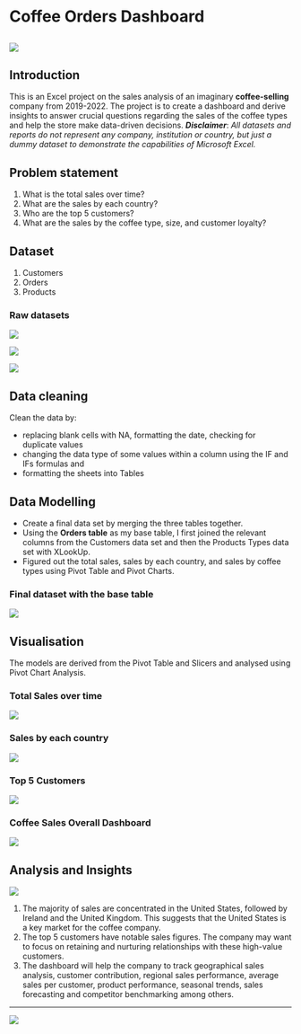 # Coffee Orders Dashboard

![](intro.jpeg)
---

## Introduction
This is an Excel project on the sales analysis of an imaginary **coffee-selling** company from 2019-2022.
The project is to create a dashboard and derive insights to answer crucial questions regarding the sales of the coffee types and help the store make data-driven decisions.
**_Disclaimer_**: _All datasets and reports do not represent any company, institution or country, but just a dummy dataset to demonstrate the capabilities of Microsoft Excel._

## Problem statement
1. What is the total sales over time?
2. What are the sales by each country?
3. Who are the top 5 customers?
4. What are the sales by the coffee type, size, and customer loyalty?

## Dataset
1. Customers
2. Orders
3. Products

### Raw datasets

![](customers.png)

![](orders.png)

![](products.png)

## Data cleaning

Clean the data by:

- replacing blank cells with NA, formatting the date, checking for duplicate values
- changing the data type of some values within a column using the IF and IFs formulas and
- formatting the sheets into Tables

## Data Modelling

- Create a final data set by merging the three tables together.
- Using the **Orders table** as my base table, I first joined the relevant columns from the Customers data set and then the Products Types data set with XLookUp.
- Figured out the total sales, sales by each country, and sales by coffee types using Pivot Table and Pivot Charts.

### Final dataset with the base table

![](cleanedmodel.png)

## Visualisation
The models are derived from the Pivot Table and Slicers and analysed using Pivot Chart Analysis.

### Total Sales over time

![](totalsales.png)


### Sales by each country

![](countrybychart.png)

### Top 5 Customers

![](top55.png)

### Coffee Sales Overall Dashboard

![](dashboard.png)

## Analysis and Insights

![](insights.jpeg)

1. The majority of sales are concentrated in the United States, followed by Ireland and the United Kingdom. This suggests that the United States is a key market for the coffee company.
2. The top 5 customers have notable sales figures. The company may want to focus on retaining and nurturing relationships with these high-value customers.
3. The dashboard will help the company to track geographical sales analysis, customer contribution, regional sales performance, average sales per customer, product performance, seasonal trends, sales forecasting and competitor benchmarking among others.
---

![](thankyou.jpeg)
